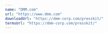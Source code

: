 ```yaml
---
name: "DMM.com"
url: "https://www.dmm.com"
downloadUrl: "https://dmm-corp.com/presskit/"
termsUrl: "https://dmm-corp.com/presskit/"
---
```

